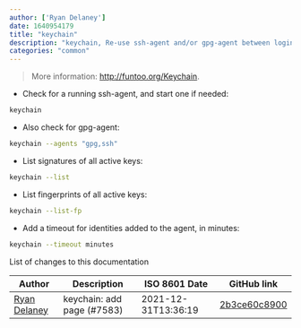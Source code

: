 ```yaml
---
author: ['Ryan Delaney']
date: 1640954179
title: "keychain"
description: "keychain, Re-use ssh-agent and/or gpg-agent between logins."
categories: "common"
---
```

> More information: <http://funtoo.org/Keychain>.

- Check for a running ssh-agent, and start one if needed:

```bash
keychain
```

- Also check for gpg-agent:

```bash
keychain --agents "gpg,ssh"
```

- List signatures of all active keys:

```bash
keychain --list
```

- List fingerprints of all active keys:

```bash
keychain --list-fp
```

- Add a timeout for identities added to the agent, in minutes:

```bash
keychain --timeout minutes
```
List of changes to this documentation


Author | Description | ISO 8601 Date | GitHub link
------|-----|-----|-----
[Ryan Delaney](mailto:1139517+rpdelaney@users.noreply.github.com) | keychain: add page (#7583) | 2021-12-31T13:36:19 | [2b3ce60c8900](https://github.com/tldr-pages/tldr/commit/2b3ce60c8900658393e22e0e8bab088004fe947f)

